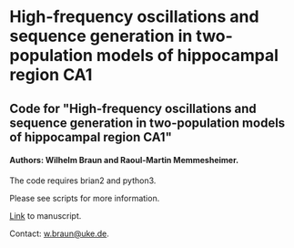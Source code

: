 # High-frequency oscillations and sequence generation in two-population models of hippocampal region CA1
## Code for "High-frequency oscillations and sequence generation in two-population models of hippocampal region CA1" 
#### Authors: Wilhelm Braun and Raoul-Martin Memmesheimer.

The code requires brian2 and python3.

Please see scripts for more information.

[Link]( https://www.biorxiv.org/content/10.1101/2021.06.08.447523v1.abstract) to manuscript.

Contact: w.braun@uke.de.


